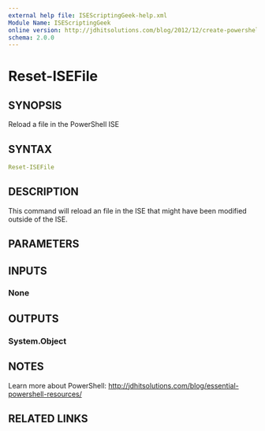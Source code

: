```yaml
---
external help file: ISEScriptingGeek-help.xml
Module Name: ISEScriptingGeek
online version: http://jdhitsolutions.com/blog/2012/12/create-powershell-scripts-with-a-single-command
schema: 2.0.0
---
```


# Reset-ISEFile

## SYNOPSIS

Reload a file in the PowerShell ISE

## SYNTAX

```yaml
Reset-ISEFile
```

## DESCRIPTION

This command will reload an file in the ISE that might have been modified outside of the ISE.

## PARAMETERS

## INPUTS

### None

## OUTPUTS

### System.Object

## NOTES

Learn more about PowerShell: http://jdhitsolutions.com/blog/essential-powershell-resources/

## RELATED LINKS
